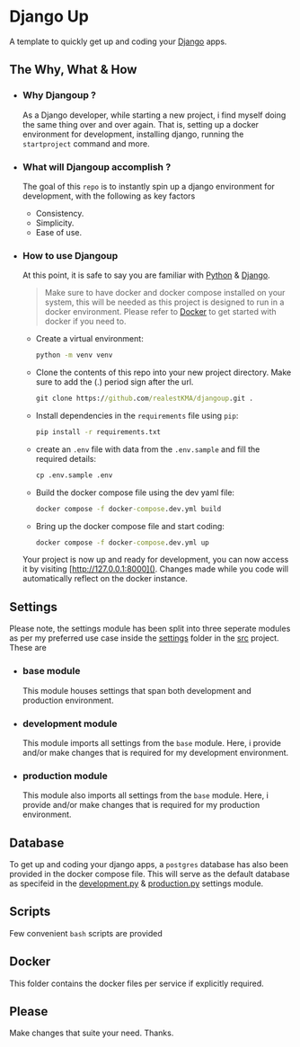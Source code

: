 # Django Up

A template to quickly get up and coding your [Django](https://www.djangoproject.com/) apps.


## The Why, What & How

*   ### Why Djangoup ?

    As a Django developer, while starting a new project, i find myself doing the same thing over and over again. That is, setting up a docker environment for development, installing django, running the ```startproject``` command and more.

*   ### What will Djangoup accomplish ?

    The goal of this ```repo``` is to instantly spin up a django environment for development, with the following as key factors

    * Consistency.
    * Simplicity.
    * Ease of use.


*   ### How to use Djangoup
    
    At this point, it is safe to say you are familiar with [Python](https://www.python.org/) & [Django](https://www.djangoproject.com/).

    > Make sure to have docker and docker compose installed on your system, this will be needed as this project is designed to run in a docker environment. Please refer to [Docker](https://docs.docker.com/) to get started with docker if you need to.
    
    * Create a virtual environment:
        ```cmd 
        python -m venv venv
        ```
    * Clone the contents of this repo into your new project directory. Make sure to add the (.) period sign after the url.
        ```cmd
        git clone https://github.com/realestKMA/djangoup.git .
        ```
    * Install dependencies in the ```requirements``` file  using ```pip```:
       ```cmd
       pip install -r requirements.txt
       ```
    * create an ```.env``` file with data from the ```.env.sample``` and fill the required details:
        ```cmd
        cp .env.sample .env
        ```
    * Build the docker compose file using the dev yaml file:
        ```cmd
        docker compose -f docker-compose.dev.yml build
        ```
    * Bring up the docker compose file and start coding:
        ```cmd
        docker compose -f docker-compose.dev.yml up
        ```

    Your project is now up and ready for development, you can now access it by visiting [http://127.0.0.1:8000](). Changes made while you code will automatically reflect on the docker instance.


## Settings

Please note, the settings module has been split into three seperate modules as per my preferred use case inside the [settings](https://github.com/realestKMA/djangoup/tree/main/src/settings) folder in the [src](https://github.com/realestKMA/djangoup/tree/main/src) project. These are

*   ### base module
    
    This module houses settings that span both development and production environment.

*   ### development module
    
    This module imports all settings from the ```base``` module. Here, i provide and/or make changes that is required for my development environment.

*   ### production module
    
    This module also imports all settings from the ```base``` module. Here, i provide and/or make changes that is required for my production environment.

## Database

To get up and coding your django apps, a ```postgres``` database has also been provided in the docker compose file. This will serve as the default database as specifeid in the [development.py](https://github.com/realestKMA/djangoup/blob/main/src/settings/development.py) & [production.py](https://github.com/realestKMA/djangoup/blob/main/src/settings/production.py) settings module. 

## Scripts

Few convenient ```bash``` scripts are provided

## Docker

This folder contains the docker files per service if explicitly required.

## Please
Make changes that suite your need. Thanks.
